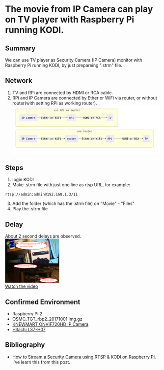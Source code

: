 # The movie from IP Camera can play on TV player with Raspberry Pi running KODI.

## Summary
We can use TV player as Security Camera (IP Camera) monitor with Raspberry Pi running KODI, by just prepareing ".strm" file.

## Network
1. TV and RPi are connected by HDMI or RCA cable.
2. RPi and IP Camera are connected by Ether or WiFi via router, or without router(with setting RPi as working router).
![Network](mermaid/IPCAM_router_RPi_TV.png)


## Steps
1. login KODI
2. Make .strm file with just one line as rtsp URL, for example:  
```bash:IPCAM.strm
rtsp://admin:admin@192.168.1.3/11
```

3. Add the folder (which has the .strm file) on "Movie" - "Files"
4. Play the .strm file

## Delay
About 2 second delays are observed.  
<img src="pic/ss.2017-11-05 10.59.12.png" width="35%">  
[Watch the video](https://youtu.be/mTEhOk-V3kU)


## Confirmed Environment
- Raspberry Pi 2
- OSMC_TGT_rbp2_20171001.img.gz
- [KNEWMART ONVIF720HD IP Camera](https://www.amazon.co.jp/gp/product/B06X3YVBF5/ref=oh_aui_detailpage_o02_s00?ie=UTF8&psc=1)
- [Hitachi L37-H07](http://av.hitachi.co.jp/tv/woooh07/spec/37v.html)

## Bibliography
- [How to Stream a Security Camera using RTSP & KODI on Raspberry Pi.](https://www.arcdyn.com/articles/how-to-stream-a-security-camera-using-rtsp-kodi-on-raspberry-pi/)   
I've learn this from this post.

